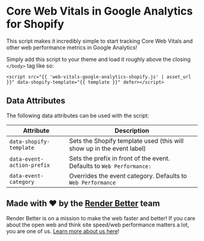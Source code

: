 # Core Web Vitals in Google Analytics for Shopify

This script makes it incredibly simple to start tracking Core Web Vitals and other web performance metrics in
Google Analytics!

Simply add this script to your theme and load it roughly above the closing `</body>` tag like so:

```liquid
<script src="{{ 'web-vitals-google-analytics-shopify.js' | asset_url }}" data-shopify-template="{{ template }}" defer></script>
```

## Data Attributes

The following data attributes can be used with the script:

| Attribute  | Description |
| ------------- | ------------- |
| `data-shopify-template`  | Sets the Shopify template used (this will show up in the event label) |
| `data-event-action-prefix`  | Sets the prefix in front of the event. Defaults to `Web Performance: ` |
| `data-event-category`  | Overrides the event category. Defaults to `Web Performance` |

## Made with ❤️ by the [Render Better](https://www.renderbetter.com) team

Render Better is on a mission to make the web faster and better! If you care about the open web and think site speed/web performance matters a lot, you are one of us. [Learn more about us here](https://www.renderbetter.com/about)!